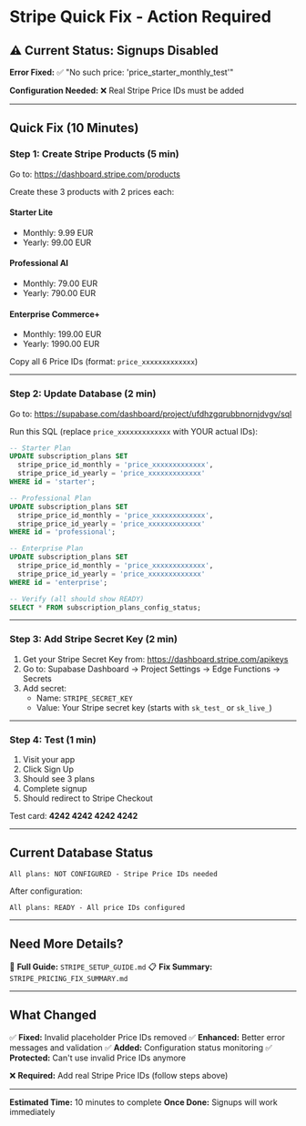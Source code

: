 # Stripe Quick Fix - Action Required

## ⚠️ Current Status: Signups Disabled

**Error Fixed:** ✅ "No such price: 'price_starter_monthly_test'"

**Configuration Needed:** ❌ Real Stripe Price IDs must be added

---

## Quick Fix (10 Minutes)

### Step 1: Create Stripe Products (5 min)

Go to: https://dashboard.stripe.com/products

Create these 3 products with 2 prices each:

#### Starter Lite
- Monthly: 9.99 EUR
- Yearly: 99.00 EUR

#### Professional AI
- Monthly: 79.00 EUR
- Yearly: 790.00 EUR

#### Enterprise Commerce+
- Monthly: 199.00 EUR
- Yearly: 1990.00 EUR

Copy all 6 Price IDs (format: `price_xxxxxxxxxxxxx`)

---

### Step 2: Update Database (2 min)

Go to: https://supabase.com/dashboard/project/ufdhzgqrubbnornjdvgv/sql

Run this SQL (replace `price_xxxxxxxxxxxxx` with YOUR actual IDs):

```sql
-- Starter Plan
UPDATE subscription_plans SET
  stripe_price_id_monthly = 'price_xxxxxxxxxxxxx',
  stripe_price_id_yearly = 'price_xxxxxxxxxxxxx'
WHERE id = 'starter';

-- Professional Plan
UPDATE subscription_plans SET
  stripe_price_id_monthly = 'price_xxxxxxxxxxxxx',
  stripe_price_id_yearly = 'price_xxxxxxxxxxxxx'
WHERE id = 'professional';

-- Enterprise Plan
UPDATE subscription_plans SET
  stripe_price_id_monthly = 'price_xxxxxxxxxxxxx',
  stripe_price_id_yearly = 'price_xxxxxxxxxxxxx'
WHERE id = 'enterprise';

-- Verify (all should show READY)
SELECT * FROM subscription_plans_config_status;
```

---

### Step 3: Add Stripe Secret Key (2 min)

1. Get your Stripe Secret Key from: https://dashboard.stripe.com/apikeys
2. Go to: Supabase Dashboard → Project Settings → Edge Functions → Secrets
3. Add secret:
   - Name: `STRIPE_SECRET_KEY`
   - Value: Your Stripe secret key (starts with `sk_test_` or `sk_live_`)

---

### Step 4: Test (1 min)

1. Visit your app
2. Click Sign Up
3. Should see 3 plans
4. Complete signup
5. Should redirect to Stripe Checkout

Test card: **4242 4242 4242 4242**

---

## Current Database Status

```
All plans: NOT CONFIGURED - Stripe Price IDs needed
```

After configuration:
```
All plans: READY - All price IDs configured
```

---

## Need More Details?

📖 **Full Guide:** `STRIPE_SETUP_GUIDE.md`
📋 **Fix Summary:** `STRIPE_PRICING_FIX_SUMMARY.md`

---

## What Changed

✅ **Fixed:** Invalid placeholder Price IDs removed
✅ **Enhanced:** Better error messages and validation
✅ **Added:** Configuration status monitoring
✅ **Protected:** Can't use invalid Price IDs anymore

❌ **Required:** Add real Stripe Price IDs (follow steps above)

---

**Estimated Time:** 10 minutes to complete
**Once Done:** Signups will work immediately
